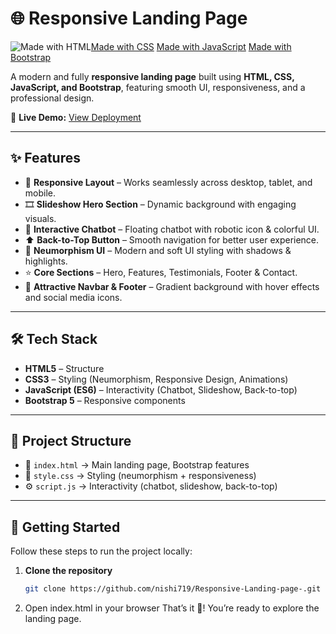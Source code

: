# 🌐 Responsive Landing Page  

![Made with HTML](https://img.shields.io/badge/Made%20with-HTML-orange?style=for-the-badge)[Made with CSS](https://img.shields.io/badge/Made%20with-CSS-blue?style=for-the-badge) [Made with JavaScript](https://img.shields.io/badge/Made%20with-JavaScript-yellow?style=for-the-badge)  [Made with Bootstrap](https://img.shields.io/badge/Made%20with-Bootstrap-7952B3?style=for-the-badge&logo=bootstrap&logoColor=white)  

A modern and fully **responsive landing page** built using **HTML, CSS, JavaScript, and Bootstrap**, featuring smooth UI, responsiveness, and a professional design.  

🔗 **Live Demo:** [View Deployment](https://responsive-landing-page-mi0f2wec3-nishi-kumaris-projects.vercel.app/)  

---

## ✨ Features  

- 🎯 **Responsive Layout** – Works seamlessly across desktop, tablet, and mobile.  
- 🎞️ **Slideshow Hero Section** – Dynamic background with engaging visuals.  
- 💬 **Interactive Chatbot** – Floating chatbot with robotic icon & colorful UI.  
- ⬆️ **Back-to-Top Button** – Smooth navigation for better user experience.  
- 🌈 **Neumorphism UI** – Modern and soft UI styling with shadows & highlights.  
- ⭐ **Core Sections** – Hero, Features, Testimonials, Footer & Contact.  
- 🎨 **Attractive Navbar & Footer** – Gradient background with hover effects and social media icons.  

---
## 🛠️ Tech Stack  

- **HTML5** – Structure  
- **CSS3** – Styling (Neumorphism, Responsive Design, Animations)  
- **JavaScript (ES6)** – Interactivity (Chatbot, Slideshow, Back-to-top)  
- **Bootstrap 5** – Responsive components  

---

## 📂 Project Structure

- 📄 `index.html` → Main landing page, Bootstrap features
- 🎨 `style.css` → Styling (neumorphism + responsiveness) 
- ⚙️ `script.js` → Interactivity (chatbot, slideshow, back-to-top) 

---

## 🚀 Getting Started  

Follow these steps to run the project locally:  

1. **Clone the repository**  
   ```bash
   git clone https://github.com/nishi719/Responsive-Landing-page-.git
2. Open index.html in your browser
   That’s it 🎉! You’re ready to explore the landing page.





